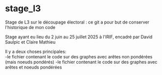 # stage_l3
Stage de L3 sur le découpage électoral : ce git a pour but de conserver l'historique de mon code

Stage ayant eu lieu du 2 juin au 25 juillet 2025 à l'IRIF, encadré par David Saulpic et Claire Mathieu

Il y a deux choses principales:  
-le fichier contenant le code sur des graphes avec arêtes non pondérées (mais noeuds pondérés)
-le fichier contenant le code sur des graphes avec arêtes et noeuds pondérées

